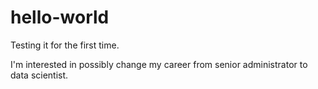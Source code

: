 # hello-world
Testing it for the first time.

I'm interested in possibly change my career from senior administrator to data scientist.
